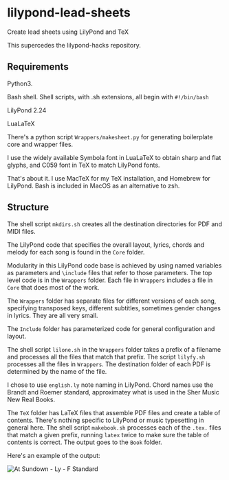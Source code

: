 # lilypond-lead-sheets

Create lead sheets using LilyPond and TeX

This supercedes the lilypond-hacks repository.

## Requirements

Python3.

Bash shell. Shell scripts, with .sh extensions, all begin with `#!/bin/bash`

LilyPond 2.24

LuaLaTeX

There's a python script `Wrappers/makesheet.py` for generating
boilerplate core and wrapper files.

I use the widely available Symbola font in LuaLaTeX to obtain sharp
and flat glyphs, and C059 font in TeX to match LilyPond fonts.

That's about it. I use MacTeX for my TeX installation, and Homebrew
for LilyPond. Bash is included in MacOS as an alternative to zsh.

## Structure

The shell script `mkdirs.sh` creates all the destination directories
for PDF and MIDI files.

The LilyPond code that specifies the overall layout, lyrics, chords
and melody for each song is found in the `Core` folder.

Modularity in this LilyPond code base is achieved by using named variables
as parameters and `\include` files that refer to those parameters. The
top level code is in the `Wrappers` folder. Each file in `Wrappers`
includes a file in `Core` that does most of the work.

The `Wrappers` folder has separate files for different versions of
each song, specifying transposed keys, different subtitles, sometimes
gender changes in lyrics. They are all very small.

The `Include` folder has parameterized code for general
configuration and layout.

The shell script `lilone.sh` in the `Wrappers` folder takes a prefix
of a filename and processes all the files that match that prefix. The
script `lilyfy.sh` processes all the files in `Wrappers`. The
destination folder of each PDF is determined by the name of the file.

I chose to use `english.ly` note naming in LilyPond. Chord names use
the Brandt and Roemer standard, approximatey what is used in the Sher
Music New Real Books.

The `TeX` folder has LaTeX files that assemble PDF files and create
a table of contents. There's nothing specific to LilyPond or music
typesetting in general here. The shell script `makebook.sh` processes
each of the `.tex.` files that match a given prefix, running `latex`
twice to make sure the table of contents is correct. The output goes
to the `Book` folder.

Here's an example of the output:

![At Sundown - Ly - F Standard](https://github.com/user-attachments/assets/56d02e90-1e1d-4c94-843e-c155c8969727)


